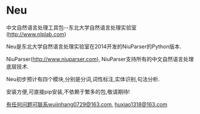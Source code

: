 # Neu
中文自然语言处理工具包--东北大学自然语言处理实验室(http://www.nlplab.com)

Neu是东北大学自然语言处理实验室在2014开发的NiuParser的Python版本.

NiuParser(http://www.niuparser.com), NiuParser支持所有的中文自然语言处理底层技术.

Neu初步预计有四个模块,分别是分词,词性标注,实体识别,句法分析.

安装方便,可直接pip安装,不依赖于繁多的包,敬请期待!

有任何问题可联系wujinhang0729@163.com, huxiao1318@163.com
